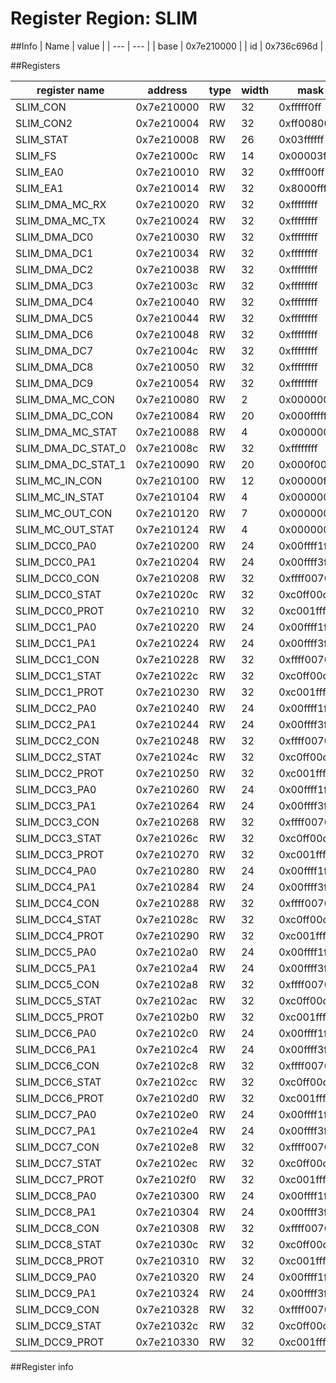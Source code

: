 # Register Region: SLIM


##Info
| Name | value |
| --- | --- |
| base | 0x7e210000 |
| id | 0x736c696d |

##Registers

| register name | address | type | width | mask | reset |
| --- | --- | --- | --- | --- | --- |
| SLIM_CON | 0x7e210000 | RW | 32 | 0xfffff0ff | 0x000000c1 |
| SLIM_CON2 | 0x7e210004 | RW | 32 | 0xff008001 | 0000000000 |
| SLIM_STAT | 0x7e210008 | RW | 26 | 0x03ffffff | 0000000000 |
| SLIM_FS | 0x7e21000c | RW | 14 | 0x00003fff | 0000000000 |
| SLIM_EA0 | 0x7e210010 | RW | 32 | 0xffff00ff | 0000000000 |
| SLIM_EA1 | 0x7e210014 | RW | 32 | 0x8000ffff | 0000000000 |
| SLIM_DMA_MC_RX | 0x7e210020 | RW | 32 | 0xffffffff | 0000000000 |
| SLIM_DMA_MC_TX | 0x7e210024 | RW | 32 | 0xffffffff | 0000000000 |
| SLIM_DMA_DC0 | 0x7e210030 | RW | 32 | 0xffffffff | 0000000000 |
| SLIM_DMA_DC1 | 0x7e210034 | RW | 32 | 0xffffffff | 0000000000 |
| SLIM_DMA_DC2 | 0x7e210038 | RW | 32 | 0xffffffff | 0000000000 |
| SLIM_DMA_DC3 | 0x7e21003c | RW | 32 | 0xffffffff | 0000000000 |
| SLIM_DMA_DC4 | 0x7e210040 | RW | 32 | 0xffffffff | 0000000000 |
| SLIM_DMA_DC5 | 0x7e210044 | RW | 32 | 0xffffffff | 0000000000 |
| SLIM_DMA_DC6 | 0x7e210048 | RW | 32 | 0xffffffff | 0000000000 |
| SLIM_DMA_DC7 | 0x7e21004c | RW | 32 | 0xffffffff | 0000000000 |
| SLIM_DMA_DC8 | 0x7e210050 | RW | 32 | 0xffffffff | 0000000000 |
| SLIM_DMA_DC9 | 0x7e210054 | RW | 32 | 0xffffffff | 0000000000 |
| SLIM_DMA_MC_CON | 0x7e210080 | RW | 2 | 0x00000003 | 0000000000 |
| SLIM_DMA_DC_CON | 0x7e210084 | RW | 20 | 0x000fffff | 0000000000 |
| SLIM_DMA_MC_STAT | 0x7e210088 | RW | 4 | 0x0000000f | 0000000000 |
| SLIM_DMA_DC_STAT_0 | 0x7e21008c | RW | 32 | 0xffffffff | 0000000000 |
| SLIM_DMA_DC_STAT_1 | 0x7e210090 | RW | 20 | 0x000f000f | 0000000000 |
| SLIM_MC_IN_CON | 0x7e210100 | RW | 12 | 0x00000f1d | 0000000000 |
| SLIM_MC_IN_STAT | 0x7e210104 | RW | 4 | 0x0000000f | 0000000000 |
| SLIM_MC_OUT_CON | 0x7e210120 | RW | 7 | 0x00000048 | 0000000000 |
| SLIM_MC_OUT_STAT | 0x7e210124 | RW | 4 | 0x00000008 | 0000000000 |
| SLIM_DCC0_PA0 | 0x7e210200 | RW | 24 | 0x00ffff1f | 0000000000 |
| SLIM_DCC0_PA1 | 0x7e210204 | RW | 24 | 0x00ffff3f | 0000000000 |
| SLIM_DCC0_CON | 0x7e210208 | RW | 32 | 0xffff0070 | 0000000000 |
| SLIM_DCC0_STAT | 0x7e21020c | RW | 32 | 0xc0ff00c7 | 0000000000 |
| SLIM_DCC0_PROT | 0x7e210210 | RW | 32 | 0xc001ffff | 0x000093a0 |
| SLIM_DCC1_PA0 | 0x7e210220 | RW | 24 | 0x00ffff1f | 0000000000 |
| SLIM_DCC1_PA1 | 0x7e210224 | RW | 24 | 0x00ffff3f | 0000000000 |
| SLIM_DCC1_CON | 0x7e210228 | RW | 32 | 0xffff0070 | 0000000000 |
| SLIM_DCC1_STAT | 0x7e21022c | RW | 32 | 0xc0ff00c7 | 0000000000 |
| SLIM_DCC1_PROT | 0x7e210230 | RW | 32 | 0xc001ffff | 0x000093a0 |
| SLIM_DCC2_PA0 | 0x7e210240 | RW | 24 | 0x00ffff1f | 0000000000 |
| SLIM_DCC2_PA1 | 0x7e210244 | RW | 24 | 0x00ffff3f | 0000000000 |
| SLIM_DCC2_CON | 0x7e210248 | RW | 32 | 0xffff0070 | 0000000000 |
| SLIM_DCC2_STAT | 0x7e21024c | RW | 32 | 0xc0ff00c7 | 0000000000 |
| SLIM_DCC2_PROT | 0x7e210250 | RW | 32 | 0xc001ffff | 0x000093a0 |
| SLIM_DCC3_PA0 | 0x7e210260 | RW | 24 | 0x00ffff1f | 0000000000 |
| SLIM_DCC3_PA1 | 0x7e210264 | RW | 24 | 0x00ffff3f | 0000000000 |
| SLIM_DCC3_CON | 0x7e210268 | RW | 32 | 0xffff0070 | 0000000000 |
| SLIM_DCC3_STAT | 0x7e21026c | RW | 32 | 0xc0ff00c7 | 0000000000 |
| SLIM_DCC3_PROT | 0x7e210270 | RW | 32 | 0xc001ffff | 0x000093a0 |
| SLIM_DCC4_PA0 | 0x7e210280 | RW | 24 | 0x00ffff1f | 0000000000 |
| SLIM_DCC4_PA1 | 0x7e210284 | RW | 24 | 0x00ffff3f | 0000000000 |
| SLIM_DCC4_CON | 0x7e210288 | RW | 32 | 0xffff0070 | 0000000000 |
| SLIM_DCC4_STAT | 0x7e21028c | RW | 32 | 0xc0ff00c7 | 0000000000 |
| SLIM_DCC4_PROT | 0x7e210290 | RW | 32 | 0xc001ffff | 0x000093a0 |
| SLIM_DCC5_PA0 | 0x7e2102a0 | RW | 24 | 0x00ffff1f | 0000000000 |
| SLIM_DCC5_PA1 | 0x7e2102a4 | RW | 24 | 0x00ffff3f | 0000000000 |
| SLIM_DCC5_CON | 0x7e2102a8 | RW | 32 | 0xffff0070 | 0000000000 |
| SLIM_DCC5_STAT | 0x7e2102ac | RW | 32 | 0xc0ff00c7 | 0000000000 |
| SLIM_DCC5_PROT | 0x7e2102b0 | RW | 32 | 0xc001ffff | 0x000093a0 |
| SLIM_DCC6_PA0 | 0x7e2102c0 | RW | 24 | 0x00ffff1f | 0000000000 |
| SLIM_DCC6_PA1 | 0x7e2102c4 | RW | 24 | 0x00ffff3f | 0000000000 |
| SLIM_DCC6_CON | 0x7e2102c8 | RW | 32 | 0xffff0070 | 0000000000 |
| SLIM_DCC6_STAT | 0x7e2102cc | RW | 32 | 0xc0ff00c7 | 0000000000 |
| SLIM_DCC6_PROT | 0x7e2102d0 | RW | 32 | 0xc001ffff | 0x000093a0 |
| SLIM_DCC7_PA0 | 0x7e2102e0 | RW | 24 | 0x00ffff1f | 0000000000 |
| SLIM_DCC7_PA1 | 0x7e2102e4 | RW | 24 | 0x00ffff3f | 0000000000 |
| SLIM_DCC7_CON | 0x7e2102e8 | RW | 32 | 0xffff0070 | 0000000000 |
| SLIM_DCC7_STAT | 0x7e2102ec | RW | 32 | 0xc0ff00c7 | 0000000000 |
| SLIM_DCC7_PROT | 0x7e2102f0 | RW | 32 | 0xc001ffff | 0x000093a0 |
| SLIM_DCC8_PA0 | 0x7e210300 | RW | 24 | 0x00ffff1f | 0000000000 |
| SLIM_DCC8_PA1 | 0x7e210304 | RW | 24 | 0x00ffff3f | 0000000000 |
| SLIM_DCC8_CON | 0x7e210308 | RW | 32 | 0xffff0070 | 0000000000 |
| SLIM_DCC8_STAT | 0x7e21030c | RW | 32 | 0xc0ff00c7 | 0000000000 |
| SLIM_DCC8_PROT | 0x7e210310 | RW | 32 | 0xc001ffff | 0x000093a0 |
| SLIM_DCC9_PA0 | 0x7e210320 | RW | 24 | 0x00ffff1f | 0000000000 |
| SLIM_DCC9_PA1 | 0x7e210324 | RW | 24 | 0x00ffff3f | 0000000000 |
| SLIM_DCC9_CON | 0x7e210328 | RW | 32 | 0xffff0070 | 0000000000 |
| SLIM_DCC9_STAT | 0x7e21032c | RW | 32 | 0xc0ff00c7 | 0000000000 |
| SLIM_DCC9_PROT | 0x7e210330 | RW | 32 | 0xc001ffff | 0x000093a0 |

##Register info

